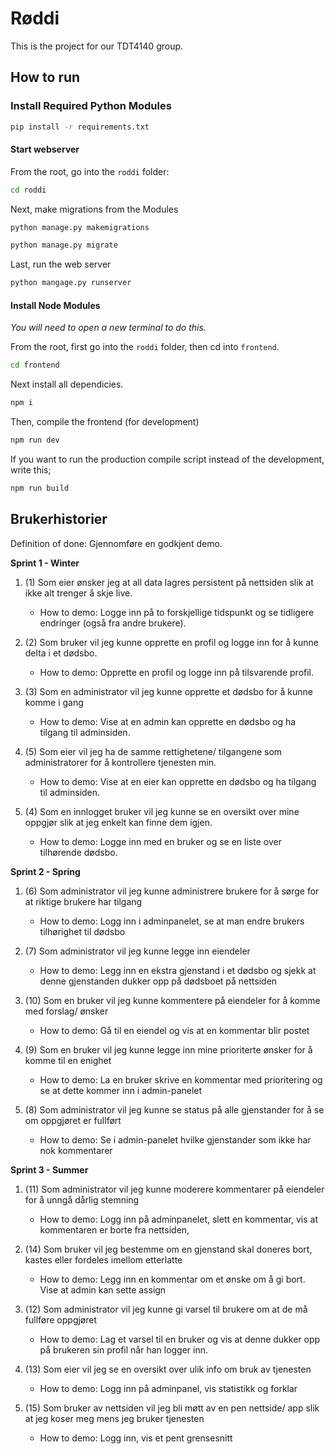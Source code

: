 # Røddi

This is the project for our TDT4140 group.

## How to run
### Install Required Python Modules
```bash
pip install -r requirements.txt
```

#### Start webserver
From the root, go into the ```roddi``` folder:
```bash 
cd roddi
```
Next, make migrations from the Modules
```bash
python manage.py makemigrations
```
```bash
python manage.py migrate
```

Last, run the web server
```bash
python mangage.py runserver
```

#### Install Node Modules
_You will need to open a new terminal to do this._

From the root, first go into the ```roddi``` folder, then cd into ```frontend```.
```bash
cd frontend
```
Next install all dependicies.
```bash
npm i
```
Then, compile the frontend (for development)
```bash
npm run dev
```
If you want to run the production compile script instead of the development, write this;
```bash
npm run build
```


## Brukerhistorier

Definition of done: Gjennomføre en godkjent demo.

**Sprint 1 - Winter**
1. (1) Som eier ønsker jeg at all data lagres persistent på nettsiden slik at ikke alt trenger å skje live.
    - How to demo: Logge inn på to forskjellige tidspunkt og se tidligere endringer (også fra andre brukere).

2.  (2) Som bruker vil jeg kunne opprette en profil og logge inn for å kunne delta i et dødsbo.
    - How to demo: Opprette en profil og logge inn på tilsvarende profil.

3. (3) Som en administrator vil jeg kunne opprette et dødsbo for å kunne komme i gang
    - How to demo: Vise at en admin kan opprette en dødsbo og ha tilgang til adminsiden.

4. (5) Som eier vil jeg ha de samme rettighetene/ tilgangene som administratorer for å kontrollere tjenesten min.
    - How to demo: Vise at en eier kan opprette en dødsbo og ha tilgang til adminsiden.

5. (4) Som en innlogget bruker vil jeg kunne se en oversikt over mine oppgjør slik at jeg enkelt kan finne dem igjen.
    - How to demo: Logge inn med en bruker og se en liste over tilhørende dødsbo.

**Sprint 2 - Spring**
1. (6) Som administrator vil jeg kunne administrere brukere for å sørge for at riktige brukere har tilgang
    - How to demo: Logg inn i adminpanelet, se at man endre brukers tilhørighet til dødsbo

2. (7) Som administrator vil jeg kunne legge inn eiendeler
    - How to demo: Legg inn en ekstra gjenstand i et dødsbo og sjekk at denne gjenstanden dukker opp på dødsboet på nettsiden

3. (10) Som en bruker vil jeg kunne kommentere på eiendeler for å komme med forslag/ ønsker
    - How to demo: Gå til en eiendel og vis at en kommentar blir postet

4. (9) Som en bruker vil jeg kunne legge inn mine prioriterte ønsker for å komme til en enighet
    - How to demo: La en bruker skrive en kommentar med prioritering og se at dette kommer inn i admin-panelet

5. (8) Som administrator vil jeg kunne se status på alle gjenstander for å se om oppgjøret er fullført
    - How to demo: Se i admin-panelet hvilke gjenstander som ikke har nok kommentarer

**Sprint 3 - Summer**
1. (11) Som administrator vil jeg kunne moderere kommentarer på eiendeler for å unngå dårlig stemning
    - How to demo: Logg inn på adminpanelet, slett en kommentar, vis at kommentaren er borte fra nettsiden,

2. (14) Som bruker vil jeg bestemme om en gjenstand skal doneres bort, kastes eller fordeles imellom etterlatte
    - How to demo: Legg inn en kommentar om et ønske om å gi bort. Vise at admin kan sette assign

3. (12) Som administrator vil jeg kunne gi varsel til brukere om at de må fullføre oppgjøret
    - How to demo: Lag et varsel til en bruker og vis at denne dukker opp på brukeren sin profil når han logger inn. 

4. (13) Som eier vil jeg se en oversikt over ulik info om bruk av tjenesten
    - How to demo: Logg inn på adminpanel, vis statistikk og forklar

5. (15) Som bruker av nettsiden vil jeg bli møtt av en pen nettside/ app slik at jeg koser meg mens jeg bruker tjenesten
    - How to demo: Logg inn, vis et pent grensesnitt
